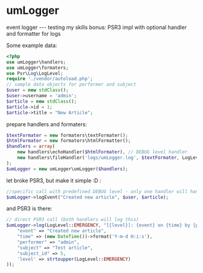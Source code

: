 # umLogger

event logger --- testing my skills
bonus: PSR3 impl with optional handler and formatter for logs

Some example data:
```php
<?php
use umLogger\handlers;
use umLogger\formaters;
use Psr\Log\LogLevel;
require './vendor/autoload.php';
// sample data objects for performer and subject
$user = new stdClass();
$user->username = 'admin';
$article = new stdClass();
$article->id = 1;
$article->title = "New Article";
```
prepare handlers and formaters:
```php
$textFormater = new formaters\textFormater();
$htmlFormater = new formaters\htmlFormatter();
$handlers = array(
    new handlers\echoHandler($htmlFormater), // DEBUG level handler
    new handlers\fileHandler('logs/umLogger.log', $textFormater, LogLevel::EMERGENCY) // EMERGENCY handler
);
$umLogger = new umLogger\umLogger($handlers);
```
let broke PSR3, but make it simple :D :
```php
//specific call with predefined DEBUG level - only one handler will handle this
$umLogger->logEvent("Created new article", $user, $article);
```
and PSR3 is there:
```php
// direct PSR3 call (both handlers will log this)
$umLogger->log(LogLevel::EMERGENCY, "[{level}]: {event} on {time} by {performer} on {subject} with id {subject_id}", array(
    "event" => "Created new article",
    "time" => (new DateTime())->format('Y-m-d H:i:s'),
    "performer" => "admin",
    "subject" => "Test article",
    "subject_id" => 5,
    'level' => strtoupper(LogLevel::EMERGENCY)
));
```
